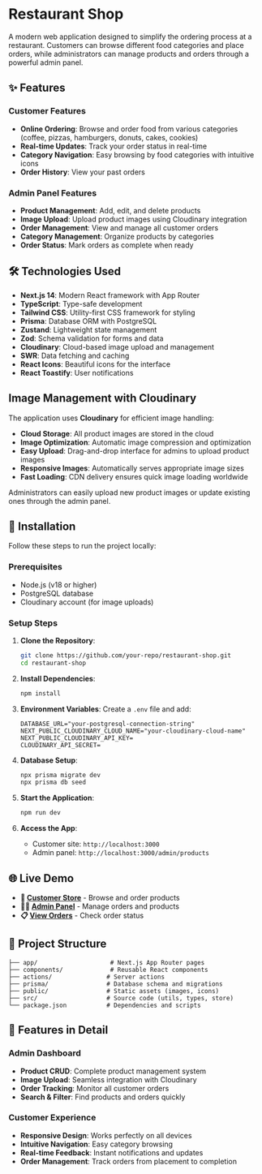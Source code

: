 # Restaurant Shop

A modern web application designed to simplify the ordering process at a restaurant. Customers can browse different food categories and place orders, while administrators can manage products and orders through a powerful admin panel.

## ✨ Features

### Customer Features
- **Online Ordering**: Browse and order food from various categories (coffee, pizzas, hamburgers, donuts, cakes, cookies)
- **Real-time Updates**: Track your order status in real-time
- **Category Navigation**: Easy browsing by food categories with intuitive icons
- **Order History**: View your past orders

### Admin Panel Features
- **Product Management**: Add, edit, and delete products
- **Image Upload**: Upload product images using Cloudinary integration
- **Order Management**: View and manage all customer orders
- **Category Management**: Organize products by categories
- **Order Status**: Mark orders as complete when ready

## 🛠 Technologies Used

- **Next.js 14**: Modern React framework with App Router
- **TypeScript**: Type-safe development
- **Tailwind CSS**: Utility-first CSS framework for styling
- **Prisma**: Database ORM with PostgreSQL
- **Zustand**: Lightweight state management
- **Zod**: Schema validation for forms and data
- **Cloudinary**: Cloud-based image upload and management
- **SWR**: Data fetching and caching
- **React Icons**: Beautiful icons for the interface
- **React Toastify**: User notifications

## Image Management with Cloudinary

The application uses **Cloudinary** for efficient image handling:

- **Cloud Storage**: All product images are stored in the cloud
- **Image Optimization**: Automatic image compression and optimization
- **Easy Upload**: Drag-and-drop interface for admins to upload product images
- **Responsive Images**: Automatically serves appropriate image sizes
- **Fast Loading**: CDN delivery ensures quick image loading worldwide

Administrators can easily upload new product images or update existing ones through the admin panel.

## 🚀 Installation

Follow these steps to run the project locally:

### Prerequisites
- Node.js (v18 or higher)
- PostgreSQL database
- Cloudinary account (for image uploads)

### Setup Steps

1. **Clone the Repository**:
   ```bash
   git clone https://github.com/your-repo/restaurant-shop.git
   cd restaurant-shop
   ```

2. **Install Dependencies**:
   ```bash
   npm install
   ```

3. **Environment Variables**:
   Create a `.env` file and add:
   ```env
   DATABASE_URL="your-postgresql-connection-string"
   NEXT_PUBLIC_CLOUDINARY_CLOUD_NAME="your-cloudinary-cloud-name"
   NEXT_PUBLIC_CLOUDINARY_API_KEY=
   CLOUDINARY_API_SECRET=
   ```


4. **Database Setup**:
   ```bash
   npx prisma migrate dev
   npx prisma db seed
   ```

5. **Start the Application**:
   ```bash
   npm run dev
   ```

6. **Access the App**:
   - Customer site: `http://localhost:3000`
   - Admin panel: `http://localhost:3000/admin/products`

## 🌐 Live Demo

- **🏪 [Customer Store](https://restaurant-shop.vercel.app/)** - Browse and order products
- **👨‍💼 [Admin Panel](https://restaurant-shop.vercel.app/admin/orders)** - Manage orders and products
- **📋 [View Orders](https://restaurant-shop.vercel.app/orders)** - Check order status

## 📁 Project Structure

```
├── app/                    # Next.js App Router pages
├── components/             # Reusable React components
├── actions/               # Server actions
├── prisma/                # Database schema and migrations
├── public/                # Static assets (images, icons)
├── src/                   # Source code (utils, types, store)
└── package.json           # Dependencies and scripts
```

## 🎨 Features in Detail

### Admin Dashboard
- **Product CRUD**: Complete product management system
- **Image Upload**: Seamless integration with Cloudinary
- **Order Tracking**: Monitor all customer orders
- **Search & Filter**: Find products and orders quickly

### Customer Experience
- **Responsive Design**: Works perfectly on all devices
- **Intuitive Navigation**: Easy category browsing
- **Real-time Feedback**: Instant notifications and updates
- **Order Management**: Track orders from placement to completion

